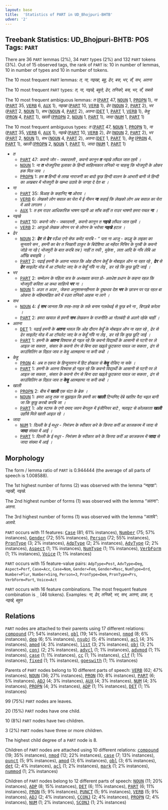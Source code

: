 ```yaml
---
layout: base
title:  'Statistics of PART in UD_Bhojpuri-BHTB'
udver: '2'
---
```


## Treebank Statistics: UD_Bhojpuri-BHTB: POS Tags: `PART`

There are 36 `PART` lemmas (2%), 34 `PART` types (2%) and 132 `PART` tokens (3%).
Out of 15 observed tags, the rank of `PART` is: 10 in number of lemmas, 10 in number of types and 10 in number of tokens.

The 10 most frequent `PART` lemmas: <em>त, ना, नइखा, बहु, ढेर, बस, भर, सँ, सभ, अतना</em>

The 10 most frequent `PART` types:  <em>त, ना, नइखे, बहुते, ढेर, तनिको, बस, भर, सँ, सबसे</em>

The 10 most frequent ambiguous lemmas: <em>त</em> (<tt><a href="bho_bhtb-pos-PART.html">PART</a></tt> 47, <tt><a href="bho_bhtb-pos-NOUN.html">NOUN</a></tt> 1, <tt><a href="bho_bhtb-pos-PROPN.html">PROPN</a></tt> 1), <em>ना</em> (<tt><a href="bho_bhtb-pos-PART.html">PART</a></tt> 35, <tt><a href="bho_bhtb-pos-VERB.html">VERB</a></tt> 6, <tt><a href="bho_bhtb-pos-AUX.html">AUX</a></tt> 1), <em>नइखा</em> (<tt><a href="bho_bhtb-pos-PART.html">PART</a></tt> 10, <tt><a href="bho_bhtb-pos-VERB.html">VERB</a></tt> 1), <em>ढेर</em> (<tt><a href="bho_bhtb-pos-NOUN.html">NOUN</a></tt> 2, <tt><a href="bho_bhtb-pos-PART.html">PART</a></tt> 2), <em>भर</em> (<tt><a href="bho_bhtb-pos-PART.html">PART</a></tt> 2, <tt><a href="bho_bhtb-pos-NOUN.html">NOUN</a></tt> 1), <em>सभ</em> (<tt><a href="bho_bhtb-pos-NOUN.html">NOUN</a></tt> 4, <tt><a href="bho_bhtb-pos-PART.html">PART</a></tt> 2), <em>अतना</em> (<tt><a href="bho_bhtb-pos-DET.html">DET</a></tt> 1, <tt><a href="bho_bhtb-pos-PART.html">PART</a></tt> 1, <tt><a href="bho_bhtb-pos-VERB.html">VERB</a></tt> 1), <em>केहू</em> (<tt><a href="bho_bhtb-pos-PRON.html">PRON</a></tt> 4, <tt><a href="bho_bhtb-pos-PART.html">PART</a></tt> 1), <em>खाली</em> (<tt><a href="bho_bhtb-pos-PROPN.html">PROPN</a></tt> 2, <tt><a href="bho_bhtb-pos-NOUN.html">NOUN</a></tt> 1, <tt><a href="bho_bhtb-pos-PART.html">PART</a></tt> 1), <em>जादा</em> (<tt><a href="bho_bhtb-pos-NUM.html">NUM</a></tt> 1, <tt><a href="bho_bhtb-pos-PART.html">PART</a></tt> 1)

The 10 most frequent ambiguous types:  <em>त</em> (<tt><a href="bho_bhtb-pos-PART.html">PART</a></tt> 47, <tt><a href="bho_bhtb-pos-NOUN.html">NOUN</a></tt> 1, <tt><a href="bho_bhtb-pos-PROPN.html">PROPN</a></tt> 1), <em>ना</em> (<tt><a href="bho_bhtb-pos-PART.html">PART</a></tt> 35, <tt><a href="bho_bhtb-pos-VERB.html">VERB</a></tt> 6, <tt><a href="bho_bhtb-pos-AUX.html">AUX</a></tt> 1), <em>नइखे</em> (<tt><a href="bho_bhtb-pos-PART.html">PART</a></tt> 10, <tt><a href="bho_bhtb-pos-VERB.html">VERB</a></tt> 2), <em>ढेर</em> (<tt><a href="bho_bhtb-pos-NOUN.html">NOUN</a></tt> 2, <tt><a href="bho_bhtb-pos-PART.html">PART</a></tt> 2), <em>भर</em> (<tt><a href="bho_bhtb-pos-PART.html">PART</a></tt> 2, <tt><a href="bho_bhtb-pos-NOUN.html">NOUN</a></tt> 1), <em>सभ</em> (<tt><a href="bho_bhtb-pos-NOUN.html">NOUN</a></tt> 4, <tt><a href="bho_bhtb-pos-PART.html">PART</a></tt> 2), <em>अतना</em> (<tt><a href="bho_bhtb-pos-DET.html">DET</a></tt> 1, <tt><a href="bho_bhtb-pos-PART.html">PART</a></tt> 1), <em>केहू</em> (<tt><a href="bho_bhtb-pos-PRON.html">PRON</a></tt> 4, <tt><a href="bho_bhtb-pos-PART.html">PART</a></tt> 1), <em>खाली</em> (<tt><a href="bho_bhtb-pos-PROPN.html">PROPN</a></tt> 2, <tt><a href="bho_bhtb-pos-NOUN.html">NOUN</a></tt> 1, <tt><a href="bho_bhtb-pos-PART.html">PART</a></tt> 1), <em>जादा</em> (<tt><a href="bho_bhtb-pos-NUM.html">NUM</a></tt> 1, <tt><a href="bho_bhtb-pos-PART.html">PART</a></tt> 1)


* <em>त</em>
  * <tt><a href="bho_bhtb-pos-PART.html">PART</a></tt> 47: <em>कवनो जोर - जबरदस्ती , कवनो कानून <b>त</b> नइखे लाँघल जात एहमें ।</em>
  * <tt><a href="bho_bhtb-pos-NOUN.html">NOUN</a></tt> 1: <em>ना <b>त</b> भोजपुरिया इलाका के हिन्दी साहित्यकार तनिको ना चाहसु कि भोजपुरी के ओकर हक मिल जाव ।</em>
  * <tt><a href="bho_bhtb-pos-PROPN.html">PROPN</a></tt> 1: <em>हम <b>त</b> हिन्दी से लाख नाराजगी का बादो कुछ हिन्दी वालन के आभारी बानी जे हिन्दी का अखबार में भोजपुरी के खम्भा उठावे के जगहा दे देत बा ।</em>
* <em>ना</em>
  * <tt><a href="bho_bhtb-pos-PART.html">PART</a></tt> 35: <em>बिआह के कहानिए <b>ना</b> ओराव ।</em>
  * <tt><a href="bho_bhtb-pos-VERB.html">VERB</a></tt> 6: <em>लेखको लोग सवाल का घेरा में ई नीमन <b>ना</b> कहाई कि लेखको लोग अब सवाल का घेरा में आवे लगलन ।</em>
  * <tt><a href="bho_bhtb-pos-AUX.html">AUX</a></tt> 1: <em>त हम राउर आधिकारिक भाषण पढ़नी आ साँच कहीं त राउर भाषणो हमरा पचल <b>ना</b> ।</em>
* <em>नइखे</em>
  * <tt><a href="bho_bhtb-pos-PART.html">PART</a></tt> 10: <em>कवनो जोर - जबरदस्ती , कवनो कानून त <b>नइखे</b> लाँघल जात एहमें ।</em>
  * <tt><a href="bho_bhtb-pos-VERB.html">VERB</a></tt> 2: <em>आजुओ लेखक लोगन पर से लोगन के भरोसा <b>नइखे</b> हटल ।</em>
* <em>ढेर</em>
  * <tt><a href="bho_bhtb-pos-NOUN.html">NOUN</a></tt> 2: <em><b>ढेर</b> से <b>ढेर</b> रउँआ एगो सेफ कमेंट मारबि - “ पता ना आजु - काल्हु के लइका का सुनतारे सन , हमनी का बेर त भिखारी ठाकुर के बिदेशिया आ महेंदर मिसिर के पुरबी के कवनो जोड़े ना रहे ( भोजपुरी के बात करबि तब ) नाहीं त रफी , मुकेश , लता आदि के नाँव लेबि आ आँखि बचाइबि ।</em>
  * <tt><a href="bho_bhtb-pos-PART.html">PART</a></tt> 2: <em>पढाई हमनी के अतना भावल कि ओह दौरान केहूँ के मोबाइल ऑन ना रहत रहे , <b>ढेर</b> से <b>ढेर</b> साइलेंट मोड में आ टॉयलेट जाए के त केहूँ नाँवे ना लेइ , डर रहे कि कुछ छूटि जाई ।</em>
* <em>भर</em>
  * <tt><a href="bho_bhtb-pos-PART.html">PART</a></tt> 2: <em>सम्मेलन के पहिला सत्र के अध्यक्षता करत प्रो॰ अवधेश प्रधान के कहना रहल कि भोजपुरी कविता आ कथा साहित्ये <b>भर</b> ना ।</em>
  * <tt><a href="bho_bhtb-pos-NOUN.html">NOUN</a></tt> 1: <em>अउर त अउर , जेकरा अनुशासनहीनता के दुष्प्रभाव देश <b>भर</b> के छात्रन पर पड़ रहल बा ओकरा के महिमामंडित करे में रउरा तनिको आहस ना लागे ।</em>
* <em>सभ</em>
  * <tt><a href="bho_bhtb-pos-NOUN.html">NOUN</a></tt> 4: <em>ई <b>सभ</b> जानता कि तरह-तरह के तर्क बनाम गलथेथई से कुछ बने ना , बिगड़बे करेला ।</em>
  * <tt><a href="bho_bhtb-pos-PART.html">PART</a></tt> 2: <em>हमरा खयाल से हमनी <b>सभ</b> लेखकन के राजनीति आ गोलबंदी से अलगे रहेके चाहीं ।</em>
* <em>अतना</em>
  * <tt><a href="bho_bhtb-pos-DET.html">DET</a></tt> 1: <em>पढाई हमनी के <b>अतना</b> भावल कि ओह दौरान केहूँ के मोबाइल ऑन ना रहत रहे , ढेर से ढेर साइलेंट मोड में आ टॉयलेट जाए के त केहूँ नाँवे ना लेइ , डर रहे कि कुछ छूटि जाई ।</em>
  * <tt><a href="bho_bhtb-pos-PART.html">PART</a></tt> 1: <em>हमनी के <b>अतना</b> विश्वास हो गइल रहे कि कवनो विद्यार्थी के आसानी से पटरी पर ले आइल जा सकता , संसार के कवनो रोग से बिना दवा खइले छुटकारा पावल जा सकता , ढंग से काउंसिलिंग क दिहल जाव त केहू आत्महत्या ना करी कबो ।</em>
* <em>केहू</em>
  * <tt><a href="bho_bhtb-pos-PRON.html">PRON</a></tt> 4: <em>अब त एकरा के हिन्दुस्तान में हिट होखला से <b>केहू</b> रोकिए ना सके ।</em>
  * <tt><a href="bho_bhtb-pos-PART.html">PART</a></tt> 1: <em>हमनी के अतना विश्वास हो गइल रहे कि कवनो विद्यार्थी के आसानी से पटरी पर ले आइल जा सकता , संसार के कवनो रोग से बिना दवा खइले छुटकारा पावल जा सकता , ढंग से काउंसिलिंग क दिहल जाव त <b>केहू</b> आत्महत्या ना करी कबो ।</em>
* <em>खाली</em>
  * <tt><a href="bho_bhtb-pos-PROPN.html">PROPN</a></tt> 2: <em>बीच में <b>खाली</b> एक घंटा के ब्रेक ।</em>
  * <tt><a href="bho_bhtb-pos-NOUN.html">NOUN</a></tt> 1: <em>हमरा आजु तक ना बुझाइल कि हमनी का <b>खाली</b> टिप्पणिए देबे खातिर पैदा भइल बानी जा कि कुछु करबो करबि जा ।</em>
  * <tt><a href="bho_bhtb-pos-PART.html">PART</a></tt> 1: <em>ओह स्टाफ के एगो दमाद जवन बेंगलुरु में इंजीनियर बाटे , फ्लाइट से कोलकाता <b>खाली</b> उहाँसे मिले खाती आइल रहे ।</em>
* <em>जादा</em>
  * <tt><a href="bho_bhtb-pos-NUM.html">NUM</a></tt> 1: <em>दिल्ली के ई मधुर - निमंत्रण के स्वीकार करे के किरपा करीं आ काजकरम में जादा से <b>जादा</b> संख्या में आई ।</em>
  * <tt><a href="bho_bhtb-pos-PART.html">PART</a></tt> 1: <em>दिल्ली के ई मधुर - निमंत्रण के स्वीकार करे के किरपा करीं आ काजकरम में <b>जादा</b> से जादा संख्या में आई ।</em>

## Morphology

The form / lemma ratio of `PART` is 0.944444 (the average of all parts of speech is 1.008588).

The 1st highest number of forms (2) was observed with the lemma “नइखा”: <em>नइखी, नइखे</em>.

The 2nd highest number of forms (1) was observed with the lemma “अतना”: <em>अतना</em>.

The 3rd highest number of forms (1) was observed with the lemma “अलावे”: <em>अलावे</em>.

`PART` occurs with 11 features: <tt><a href="bho_bhtb-feat-Case.html">Case</a></tt> (81; 61% instances), <tt><a href="bho_bhtb-feat-Number.html">Number</a></tt> (75; 57% instances), <tt><a href="bho_bhtb-feat-Gender.html">Gender</a></tt> (72; 55% instances), <tt><a href="bho_bhtb-feat-Person.html">Person</a></tt> (72; 55% instances), <tt><a href="bho_bhtb-feat-PronType.html">PronType</a></tt> (3; 2% instances), <tt><a href="bho_bhtb-feat-AdpType.html">AdpType</a></tt> (2; 2% instances), <tt><a href="bho_bhtb-feat-AdvType.html">AdvType</a></tt> (2; 2% instances), <tt><a href="bho_bhtb-feat-Aspect.html">Aspect</a></tt> (1; 1% instances), <tt><a href="bho_bhtb-feat-NumType.html">NumType</a></tt> (1; 1% instances), <tt><a href="bho_bhtb-feat-VerbForm.html">VerbForm</a></tt> (1; 1% instances), <tt><a href="bho_bhtb-feat-Voice.html">Voice</a></tt> (1; 1% instances)

`PART` occurs with 15 feature-value pairs: `AdpType=Post`, `AdvType=Deg`, `Aspect=Perf`, `Case=Acc`, `Case=Nom`, `Gender=Fem`, `Gender=Masc`, `NumType=Ord`, `Number=Plur`, `Number=Sing`, `Person=3`, `PronType=Dem`, `PronType=Prs`, `VerbForm=Part`, `Voice=Act`

`PART` occurs with 16 feature combinations.
The most frequent feature combination is `_` (46 tokens).
Examples: <em>ना, ढेर, तनिको, भर, सभ, अतना, ठाक, त, नइखे, बहुत</em>


## Relations

`PART` nodes are attached to their parents using 17 different relations: <tt><a href="bho_bhtb-dep-compound.html">compound</a></tt> (71; 54% instances), <tt><a href="bho_bhtb-dep-obl.html">obl</a></tt> (19; 14% instances), <tt><a href="bho_bhtb-dep-nmod.html">nmod</a></tt> (8; 6% instances), <tt><a href="bho_bhtb-dep-dep.html">dep</a></tt> (6; 5% instances), <tt><a href="bho_bhtb-dep-nsubj.html">nsubj</a></tt> (5; 4% instances), <tt><a href="bho_bhtb-dep-acl.html">acl</a></tt> (4; 3% instances), <tt><a href="bho_bhtb-dep-amod.html">amod</a></tt> (4; 3% instances), <tt><a href="bho_bhtb-dep-list.html">list</a></tt> (3; 2% instances), <tt><a href="bho_bhtb-dep-obj.html">obj</a></tt> (3; 2% instances), <tt><a href="bho_bhtb-dep-conj.html">conj</a></tt> (2; 2% instances), <tt><a href="bho_bhtb-dep-advcl.html">advcl</a></tt> (1; 1% instances), <tt><a href="bho_bhtb-dep-advmod.html">advmod</a></tt> (1; 1% instances), <tt><a href="bho_bhtb-dep-case.html">case</a></tt> (1; 1% instances), <tt><a href="bho_bhtb-dep-cc.html">cc</a></tt> (1; 1% instances), <tt><a href="bho_bhtb-dep-clf.html">clf</a></tt> (1; 1% instances), <tt><a href="bho_bhtb-dep-fixed.html">fixed</a></tt> (1; 1% instances), <tt><a href="bho_bhtb-dep-goeswith.html">goeswith</a></tt> (1; 1% instances)

Parents of `PART` nodes belong to 10 different parts of speech: <tt><a href="bho_bhtb-pos-VERB.html">VERB</a></tt> (62; 47% instances), <tt><a href="bho_bhtb-pos-NOUN.html">NOUN</a></tt> (36; 27% instances), <tt><a href="bho_bhtb-pos-PRON.html">PRON</a></tt> (10; 8% instances), <tt><a href="bho_bhtb-pos-PART.html">PART</a></tt> (6; 5% instances), <tt><a href="bho_bhtb-pos-ADJ.html">ADJ</a></tt> (4; 3% instances), <tt><a href="bho_bhtb-pos-AUX.html">AUX</a></tt> (4; 3% instances), <tt><a href="bho_bhtb-pos-NUM.html">NUM</a></tt> (4; 3% instances), <tt><a href="bho_bhtb-pos-PROPN.html">PROPN</a></tt> (4; 3% instances), <tt><a href="bho_bhtb-pos-ADP.html">ADP</a></tt> (1; 1% instances), <tt><a href="bho_bhtb-pos-DET.html">DET</a></tt> (1; 1% instances)

99 (75%) `PART` nodes are leaves.

20 (15%) `PART` nodes have one child.

10 (8%) `PART` nodes have two children.

3 (2%) `PART` nodes have three or more children.

The highest child degree of a `PART` node is 8.

Children of `PART` nodes are attached using 10 different relations: <tt><a href="bho_bhtb-dep-compound.html">compound</a></tt> (19; 35% instances), <tt><a href="bho_bhtb-dep-nmod.html">nmod</a></tt> (12; 22% instances), <tt><a href="bho_bhtb-dep-case.html">case</a></tt> (7; 13% instances), <tt><a href="bho_bhtb-dep-punct.html">punct</a></tt> (5; 9% instances), <tt><a href="bho_bhtb-dep-amod.html">amod</a></tt> (3; 6% instances), <tt><a href="bho_bhtb-dep-obl.html">obl</a></tt> (3; 6% instances), <tt><a href="bho_bhtb-dep-det.html">det</a></tt> (2; 4% instances), <tt><a href="bho_bhtb-dep-acl.html">acl</a></tt> (1; 2% instances), <tt><a href="bho_bhtb-dep-mark.html">mark</a></tt> (1; 2% instances), <tt><a href="bho_bhtb-dep-nummod.html">nummod</a></tt> (1; 2% instances)

Children of `PART` nodes belong to 12 different parts of speech: <tt><a href="bho_bhtb-pos-NOUN.html">NOUN</a></tt> (11; 20% instances), <tt><a href="bho_bhtb-pos-ADP.html">ADP</a></tt> (8; 15% instances), <tt><a href="bho_bhtb-pos-DET.html">DET</a></tt> (6; 11% instances), <tt><a href="bho_bhtb-pos-PART.html">PART</a></tt> (6; 11% instances), <tt><a href="bho_bhtb-pos-PRON.html">PRON</a></tt> (5; 9% instances), <tt><a href="bho_bhtb-pos-PUNCT.html">PUNCT</a></tt> (5; 9% instances), <tt><a href="bho_bhtb-pos-VERB.html">VERB</a></tt> (5; 9% instances), <tt><a href="bho_bhtb-pos-ADJ.html">ADJ</a></tt> (2; 4% instances), <tt><a href="bho_bhtb-pos-CCONJ.html">CCONJ</a></tt> (2; 4% instances), <tt><a href="bho_bhtb-pos-PROPN.html">PROPN</a></tt> (2; 4% instances), <tt><a href="bho_bhtb-pos-NUM.html">NUM</a></tt> (1; 2% instances), <tt><a href="bho_bhtb-pos-SCONJ.html">SCONJ</a></tt> (1; 2% instances)

